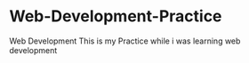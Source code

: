 # Web-Development-Practice
Web Development 
This is my Practice while i was learning web development 
